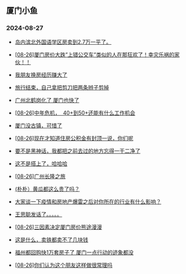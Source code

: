 ## 厦门小鱼 
### 2024-08-27

+ [岛内滨北外国语学区房卖到2.7万一平了。](http://bbs.xmfish.com/read-htm-tid-18236199.html)

+ [[08-26]厦门房价大跌”上错公交车”类似的人在那狂欢了！幸灾乐祸的家伙！！](http://bbs.xmfish.com/read-htm-tid-18236221.html)

+ [我朋友换房经历赚大了](http://bbs.xmfish.com/read-htm-tid-18236317.html)

+ [旅行结束，自己拿把剪刀把两条辫子剪掉](http://bbs.xmfish.com/read-htm-tid-18236162.html)

+ [广州北鹤岗化了 厦门也快了](http://bbs.xmfish.com/read-htm-tid-18236305.html)

+ [[08-26]中年危机，  40+到50+还能有什么工作机会](http://bbs.xmfish.com/read-htm-tid-18236379.html)

+ [厦门没古镇，可惜了](http://bbs.xmfish.com/read-htm-tid-18236274.html)

+ [[08-26]现在才知道住房公积金有封顶一说，你们呢](http://bbs.xmfish.com/read-htm-tid-18236244.html)

+ [要不是黑神话，我都把之前去过的地方忘得一干二净了](http://bbs.xmfish.com/read-htm-tid-18236367.html)

+ [这不是搭上了，哈哈哈](http://bbs.xmfish.com/read-htm-tid-18236184.html)

+ [[08-26]广州长隆之旅](http://bbs.xmfish.com/read-htm-tid-18236226.html)

+ [(朴朴）黄瓜都这么贵了吗？](http://bbs.xmfish.com/read-htm-tid-18236443.html)

+ [大家谈一下疫情和房地产爆雷之后对你所在的行业有什么影响？](http://bbs.xmfish.com/read-htm-tid-18236464.html)

+ [王思聪发话了。。。。。](http://bbs.xmfish.com/read-htm-tid-18236473.html)

+ [[08-26]三因素决定厦门房价熊途漫漫](http://bbs.xmfish.com/read-htm-tid-18236477.html)

+ [这是什么，卖铁都卖不了几块钱](http://bbs.xmfish.com/read-htm-tid-18236501.html)

+ [福州都回购快1万套房子了 厦门一点行动的迹象都没](http://bbs.xmfish.com/read-htm-tid-18236518.html)

+ [[08-26]你们认为这个朋友这样做很常理吗](http://bbs.xmfish.com/read-htm-tid-18236422.html)

